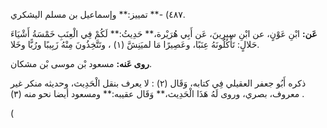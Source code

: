 ٤٨٧) -** تمييز:** وإسماعيل بن مسلم اليشكري.

**عَن:** ابْنِ عَوْنٍ، عن ابْنِ سِيرِينَ، عَن أَبِي هُرَيْرة،** حَدِيثُ:** لَكُمْ فِي الْعِنَبِ خَمْسَةُ أَشْيَاءَ حَلالٍ: تَأْكُلُونَهُ عِنَبًا، وعَصِيرًا مَا لميَنِشَّ (١) ، وتَتَّخِذُونَ مِنْهُ زَبِيبًا ورُبًّا وخَلا.

**روى عَنه:** مسعود بْن موسى بْن مشكان.

ذكره أَبُو جعفر العقيلي فِي كتابه، وَقَال (٢) : لا يعرف بنقل الْحَدِيث، وحديثه منكر غير معروف، بصري، وروى لَهُ هَذَا الْحَدِيث،** وَقَال عقيبه:** ومسعود أيضا نحو منه (٣) .

(